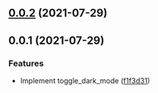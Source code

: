 ## [0.0.2](https://github.com/ElMassimo/sublime-toggle-dark-mode/compare/0.0.1...0.0.2) (2021-07-29)



## 0.0.1 (2021-07-29)


### Features

* Implement toggle_dark_mode ([f1f3d31](https://github.com/ElMassimo/sublime-toggle-dark-mode/commit/f1f3d3153a10a44796bc3a3a4a015c7fcacbc00c))



